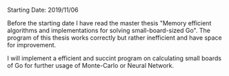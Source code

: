 Starting Date: 2019/11/06

Before the starting date I have read the master thesis "Memory efficient algorithms and implementations for solving small-board-sized Go". The program of this thesis works correctly but rather inefficient and have space for improvement.

I will implement a efficient and succint program on calculating small boards of Go for further usage of Monte-Carlo or Neural Network.


